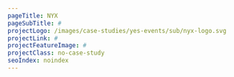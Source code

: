 ```yaml
---
pageTitle: NYX
pageSubTitle: #
projectLogo: /images/case-studies/yes-events/sub/nyx-logo.svg
projectLink: #
projectFeatureImage: #
projectClass: no-case-study
seoIndex: noindex
---
```


